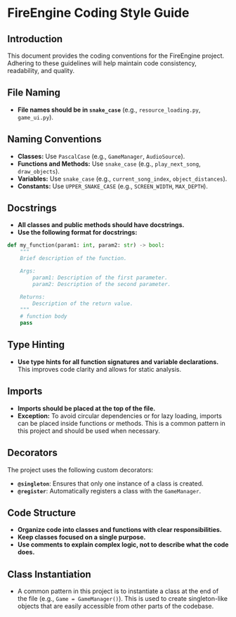 # FireEngine Coding Style Guide

## Introduction

This document provides the coding conventions for the FireEngine project. Adhering to these guidelines will help maintain code consistency, readability, and quality.

## File Naming

- **File names should be in `snake_case`** (e.g., `resource_loading.py`, `game_ui.py`).

## Naming Conventions

- **Classes:** Use `PascalCase` (e.g., `GameManager`, `AudioSource`).
- **Functions and Methods:** Use `snake_case` (e.g., `play_next_song`, `draw_objects`).
- **Variables:** Use `snake_case` (e.g., `current_song_index`, `object_distances`).
- **Constants:** Use `UPPER_SNAKE_CASE` (e.g., `SCREEN_WIDTH`, `MAX_DEPTH`).

## Docstrings

- **All classes and public methods should have docstrings.**
- **Use the following format for docstrings:**

```python
def my_function(param1: int, param2: str) -> bool:
    """
    Brief description of the function.

    Args:
        param1: Description of the first parameter.
        param2: Description of the second parameter.

    Returns:
        Description of the return value.
    """
    # function body
    pass
```

## Type Hinting

- **Use type hints for all function signatures and variable declarations.** This improves code clarity and allows for static analysis.

## Imports

- **Imports should be placed at the top of the file.**
- **Exception:** To avoid circular dependencies or for lazy loading, imports can be placed inside functions or methods. This is a common pattern in this project and should be used when necessary.

## Decorators

The project uses the following custom decorators:

- **`@singleton`**: Ensures that only one instance of a class is created.
- **`@register`**: Automatically registers a class with the `GameManager`.

## Code Structure

- **Organize code into classes and functions with clear responsibilities.**
- **Keep classes focused on a single purpose.**
- **Use comments to explain complex logic, not to describe what the code does.**

## Class Instantiation

- A common pattern in this project is to instantiate a class at the end of the file (e.g., `Game = GameManager()`). This is used to create singleton-like objects that are easily accessible from other parts of the codebase.
